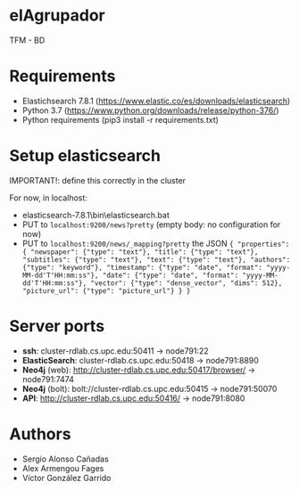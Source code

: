 # elAgrupador
TFM - BD

# Requirements
- Elastichsearch 7.8.1 (https://www.elastic.co/es/downloads/elasticsearch)
- Python 3.7 (https://www.python.org/downloads/release/python-376/)
- Python requirements (pip3 install -r requirements.txt)

# Setup elasticsearch
IMPORTANT!: define this correctly in the cluster

For now, in localhost:
- elasticsearch-7.8.1\bin\elasticsearch.bat
- PUT to  `localhost:9200/news?pretty` (empty body: no configuration for now)
- PUT to `localhost:9200/news/_mapping?pretty` the JSON `{
    "properties": {
        "newspaper": {"type": "text"},
        "title": {"type": "text"},
        "subtitles": {"type": "text"},
        "text": {"type": "text"},
        "authors": {"type": "keyword"},
        "timestamp": {"type": "date", "format": "yyyy-MM-dd'T'HH:mm:ss"},
        "date": {"type": "date", "format": "yyyy-MM-dd'T'HH:mm:ss"},
        "vector": {"type": "dense_vector", "dims": 512},
        "picture_url": {"type": "picture_url"}
   }
}`

# Server ports
 - **ssh**: cluster-rdlab.cs.upc.edu:50411 -> node791:22
 - **ElasticSearch**: cluster-rdlab.cs.upc.edu:50418 -> node791:8890
 - **Neo4j** (web): http://cluster-rdlab.cs.upc.edu:50417/browser/ -> node791:7474
 - **Neo4j** (bolt): bolt://cluster-rdlab.cs.upc.edu:50415 -> node791:50070
 - **API**: http://cluster-rdlab.cs.upc.edu:50416/ -> node791:8080
# Authors

- Sergio Alonso Cañadas
- Alex Armengou Fages
- Víctor González Garrido
